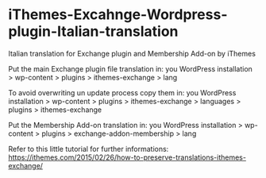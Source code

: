 # iThemes-Excahnge-Wordpress-plugin-Italian-translation
Italian translation for Exchange plugin and Membership Add-on by iThemes

Put the main Exchange plugin file translation in:
you WordPress installation > wp-content > plugins > ithemes-exchange > lang

To avoid overwriting un update process copy them in:
you WordPress installation > wp-content > plugins > ithemes-exchange > languages > plugins > ithemes-exchange

Put the Membership Add-on translation in:
you WordPress installation > wp-content > plugins > exchange-addon-membership > lang

Refer to this little tutorial for further informations:
https://ithemes.com/2015/02/26/how-to-preserve-translations-ithemes-exchange/
